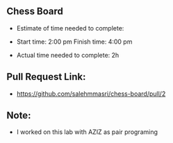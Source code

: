 ## Chess Board
- Estimate of time needed to complete:
- Start time: 2:00 pm Finish time: 4:00 pm

- Actual time needed to complete: 2h

## Pull Request Link:
- https://github.com/salehmmasri/chess-board/pull/2

## Note:
- I worked on this lab with AZIZ as pair programing